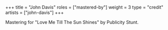 +++
title = "John Davis"
roles = ["mastered-by"]
weight = 3
type = "credit"
artists = ["john-davis"]
+++

Mastering for "Love Me Till The Sun Shines" by Publicity Stunt.
